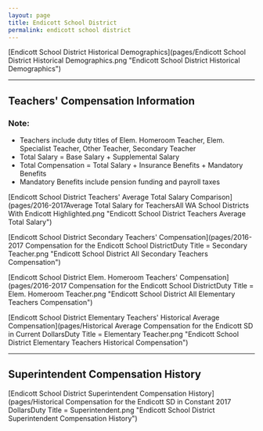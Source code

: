 ```yaml
---
layout: page
title: Endicott School District
permalink: endicott school district
---
```



[Endicott School District Historical Demographics](pages/Endicott School District Historical Demographics.png "Endicott School District Historical Demographics")

___

## Teachers' Compensation Information
### Note:
- Teachers include duty titles of Elem. Homeroom Teacher, Elem. Specialist Teacher, Other Teacher, Secondary Teacher
- Total Salary = Base Salary + Supplemental Salary
- Total Compensation = Total Salary + Insurance Benefits + Mandatory Benefits
- Mandatory Benefits include pension funding and payroll taxes

[Endicott School District Teachers' Average Total Salary Comparison](pages/2016-2017Average Total Salary for TeachersAll WA School Districts With Endicott Highlighted.png "Endicott School District Teachers Average Total Salary")

[Endicott School District Secondary Teachers' Compensation](pages/2016-2017 Compensation for the Endicott School DistrictDuty Title = Secondary Teacher.png "Endicott School District All Secondary Teachers Compensation")

[Endicott School District Elem. Homeroom Teachers' Compensation](pages/2016-2017 Compensation for the Endicott School DistrictDuty Title = Elem. Homeroom Teacher.png "Endicott School District All Elementary Teachers Compensation")

[Endicott School District Elementary Teachers' Historical Average Compensation](pages/Historical Average Compensation for the Endicott SD in Current DollarsDuty Title = Elementary Teacher.png "Endicott School District Elementary Teachers Historical Compensation")


___

## Superintendent Compensation History

[Endicott School District Superintendent Compensation History](pages/Historical Compensation for the Endicott SD in Constant 2017 DollarsDuty Title = Superintendent.png "Endicott School District Superintendent Compensation History")

